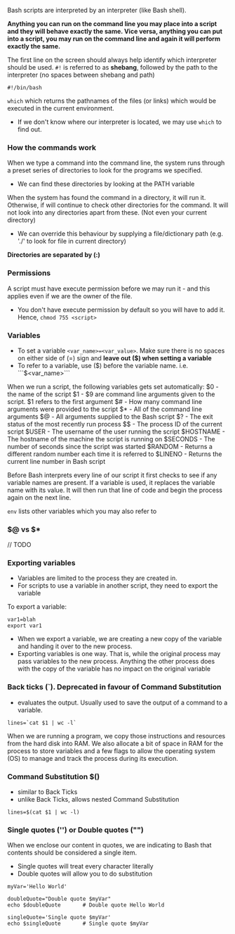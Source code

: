 Bash scripts are interpreted by an interpreter (like Bash shell).

**Anything you can run on the command line you may place into a script and they will behave exactly the same. Vice versa, anything you can put into a script, you may run on the command line and again it will perform exactly the same.**

The first line on the screen should always help identify which interpreter should be used. ```#!``` is referred to as **shebang**, followed by the path to the interpreter (no spaces between shebang and path)
```
#!/bin/bash
```

```which``` which  returns the pathnames of the files (or links) which would be executed in the current environment.
- If we don't know where our interpreter is located, we may use ```which``` to find out.

### How the commands work
When we type a command into the command line, the system runs through a preset series of directories to look for the programs we specified. 
- We can find these directories by looking at the PATH variable

When the system has found the command in a directory, it will run it. Otherwise, if will continue to check other directories for the command.
It will not look into any directories apart from these. (Not even your current directory)

- We can override this behaviour by supplying a file/dictionary path (e.g. './' to look for file in current directory)

**Directories are separated by (:)**

### Permissions
A script must have execute permission before we may run it - and this applies even if we are the owner of the file.
- You don't have execute permission by default so you will have to add it. Hence, ```chmod 755 <script>```

### Variables

- To set a variable ```<var_name>=<var_value>```. Make sure there is no spaces on either side of (=) sign and **leave out ($) when setting a variable**
- To refer to a variable, use ($) before the variable name. 
i.e. ```$<var_name>```

When we run a script, the following variables gets set automatically:
$0 - the name of the script
$1 - $9 are command line arguments given to the script. $1 refers to the first argument
$# - How many command line arguments were provided to the script
$* - All of the command line arguments
$@ - All arguments supplied to the Bash script
$? - The exit status of the most recently run process
$$ - The process ID of the current script
$USER - The username of the user running the script
$HOSTNAME - The hostname of the machine the script is running on
$SECONDS - The number of seconds since the script was started
$RANDOM - Returns a different random number each time it is referred to
$LINENO - Returns the current line number in Bash script

Before Bash interprets every line of our script it first checks to see if any variable names are present. If a variable is used, it replaces the variable name with its value. It will then run that line of code and begin the process again on the next line.

```env``` lists other variables which you may also refer to

### $@ vs $*
// TODO

### Exporting variables
- Variables are limited to the process they are created in.
- For scripts to use a variable in another script, they need to export the variable

To export a variable:
```
var1=blah
export var1
```
- When we export a variable, we are creating a new copy of the variable and handing it over to the new process.
- Exporting variables is one way. That is, while the original process may pass variables to the new process. Anything the other process does with the copy of the variable has no impact on the original variable


### Back ticks (\`). Deprecated in favour of Command Substitution
- evaluates the output. Usually used to save the output of a command to a variable.
```
lines=`cat $1 | wc -l`
```

When we are running a program, we copy  those instructions and resources from the hard disk into RAM. We also allocate a bit of space in RAM for the process to store variables and a few flags to allow the operating system (OS) to manage and track the process during its execution.

### Command Substitution $()
- similar to Back Ticks
- unlike Back Ticks, allows nested Command Substitution
```
lines=$(cat $1 | wc -l)
```

### Single quotes ('') or Double quotes ("")
When we enclose our content in quotes, we are indicating to Bash that contents should be considered a single item.

- Single quotes will treat every character literally
- Double quotes will allow you to do substitution

```
myVar='Hello World'

doubleQuote="Double quote $myVar"
echo $doubleQuote 		# Double quote Hello World

singleQuote='Single quote $myVar'
echo $singleQuote 		# Single quote $myVar
```

